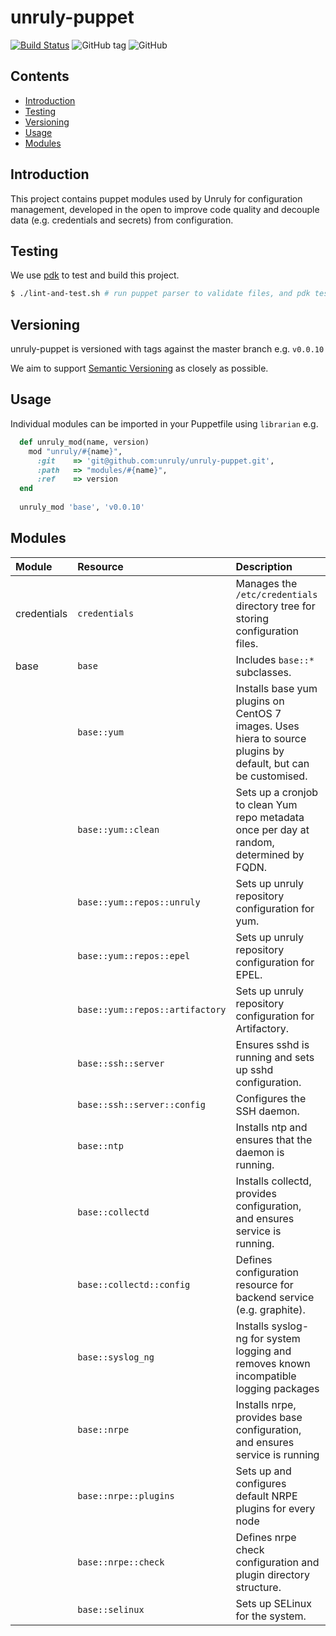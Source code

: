 # unruly-puppet

[![Build Status](https://travis-ci.org/unruly/unruly-puppet.svg?branch=master)](https://travis-ci.org/unruly/unruly-puppet)
![GitHub tag](https://img.shields.io/github/tag/unruly/unruly-puppet.svg)
![GitHub](https://img.shields.io/github/license/unruly/unruly-puppet.svg)


## Contents

 - [Introduction](#introduction)
 - [Testing](#testing)
 - [Versioning](#versioning)
 - [Usage](#usage)
 - [Modules](#modules)
 
## Introduction

This project contains puppet modules used by Unruly for configuration management, developed in the open to improve code quality and decouple data (e.g. credentials and secrets) from configuration.

## Testing

We use [pdk](https://puppet.com/docs/pdk/1.x/pdk.html) to test and build this project.

```bash
$ ./lint-and-test.sh # run puppet parser to validate files, and pdk test on all modules
```

## Versioning

unruly-puppet is versioned with tags against the master branch e.g. `v0.0.10`

We aim to support [Semantic Versioning](https://semver.org/) as closely as possible.

## Usage

Individual modules can be imported in your Puppetfile using `librarian` e.g.

```ruby
  def unruly_mod(name, version)
    mod "unruly/#{name}",
      :git    => 'git@github.com:unruly/unruly-puppet.git',
      :path   => "modules/#{name}",
      :ref    => version
  end
  
  unruly_mod 'base', 'v0.0.10'      
```


## Modules

| Module       | Resource     | Description |
|:-------------|:-------------|:------------|
| credentials  | `credentials`               | Manages the `/etc/credentials` directory tree for storing configuration files. |
| base         | `base`                      | Includes `base::*` subclasses. |
|              | `base::yum`                 | Installs base yum plugins on CentOS 7 images. Uses hiera to source plugins by default, but can be customised.  |
|              | `base::yum::clean`          | Sets up a cronjob to clean Yum repo metadata once per day at random, determined by FQDN. |
|              | `base::yum::repos::unruly`  | Sets up unruly repository configuration for yum. |
|              | `base::yum::repos::epel`    | Sets up unruly repository configuration for EPEL. |  
|              | `base::yum::repos::artifactory`    | Sets up unruly repository configuration for Artifactory. |  
|              | `base::ssh::server`         | Ensures sshd is running and sets up sshd configuration. | 
|              | `base::ssh::server::config` | Configures the SSH daemon. |
|              | `base::ntp`                 | Installs ntp and ensures that the daemon is running. |  
|              | `base::collectd`            | Installs collectd, provides configuration, and ensures service is running. |  
|              | `base::collectd::config`    | Defines configuration resource for backend service (e.g. graphite). |  
|              | `base::syslog_ng`           | Installs syslog-ng for system logging and removes known incompatible logging packages |  
|              | `base::nrpe`                | Installs nrpe, provides base configuration, and ensures service is running |  
|              | `base::nrpe::plugins`       | Sets up and configures default NRPE plugins for every node |  
|              | `base::nrpe::check`         | Defines nrpe check configuration and plugin directory structure. |
|              | `base::selinux`             | Sets up SELinux for the system. |    
